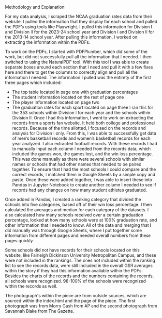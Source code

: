 Methodology and Explanation

For my data analysis, I scraped the NCAA graduation rates data from their website. I pulled the information that they display for each school and pulled the PDF’s using tools like Playwright. I pulled this information for Division I and Division II for the 2023-24 school year and Division I and Division II for the 2013-14 school year. After pulling this information, I worked on extracting the information within the PDFs.

To work on the PDFs, I started with PDFPlumber, which did some of the work, but did not successfully pull all the information that I needed. I then switched to using the NaturalPDF tool. With this tool I was able to create separate boxes around each section that I need and pull it with a few fixes here and there to get the columns to correctly align and pull all the information I needed. The information I pulled was the entirety of the first three pages which included:

- The top table located in page one with graduation percentages
- The student information located on the rest of page one
- The player information located on page two
- The graduation rates for each sport located on page three
I ran this for the 353 schools within Division I for each year and the schools within Division II. Once I had this information, I went to work on extracting the records from a sports fan website. It held both college and professional records. Because of the time allotted, I focused on the records and analysis for Division I only. From this, I was able to successfully get data of men’s basketball records and women’s basketball records for each year analyzed. I also extracted football records. With these records I had to manually input each column I needed from the records data, which included the games won, the games lost, and the win loss percentage. This was done manually as there were several schools with similar names or schools that had other names that needed to be paired together. To ensure that I had the most schools I could compare and the correct records, I matched them in Google Sheets by a simple copy and paste. Once these were added together, I was able to insert these into Pandas in Jupyter Notebook to create another column I needed to see if records had any changes on how many student athletes graduated.

Once added in Pandas, I created a ranking category that divided the schools into five categories, based off of their win loss percentage. I then calculated the averages and median for each category of the datasets. I also calculated how many schools received over a certain graduation percentage, looked at how many schools were at 100% graduation rate, and other information that I needed to know. All of the data and merging that I did manually was through Google Sheets, where I put together some information from different pages and needed overall numbers from these pages quickly.

Some schools did not have records for their schools located on this website, like Fairleigh Dickinson University Metropolitan Campus, and these were not included in the rankings. The ones not included within the ranking list to see the records data, were still included in the overall GSR averages within the story if they had this information available within the PDFs. Besides the charts of the records and the numbers containing the records, all schools were recognized. 98-100% of the schools were recognized within the records as well.

The photograph's within the piece are from outside sources, which are sourced within the index.html and the page of the piece. The first photograph was from Morry Gash from AP and the second photograph from Savannah Blake from The Gazette. 
